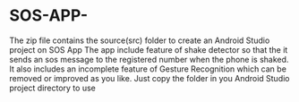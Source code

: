 # SOS-APP-
The zip file contains the source(src) folder to create an Android Studio project on SOS App
The app include feature of shake detector so that the it sends an sos message to the registered number when the phone is shaked.
It also includes an incomplete feature of Gesture Recognition which can be removed or improved as you like.
Just copy the folder in you Android Studio project directory to use


